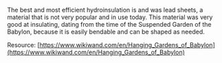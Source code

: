 The best and most efficient hydroinsulation is and was lead sheets, a material that is not very popular and in use today. This material was very good at insulating, dating from the time of the Suspended Garden of the Babylon, because it is easily bendable and can be shaped as needed. 

Resource: [https://www.wikiwand.com/en/Hanging_Gardens_of_Babylon](https://www.wikiwand.com/en/Hanging_Gardens_of_Babylon)